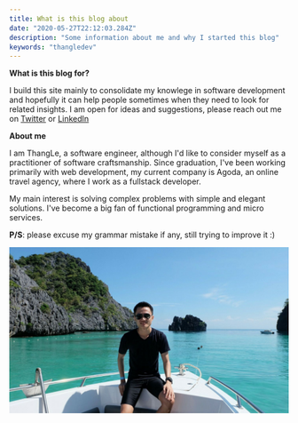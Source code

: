 ```yaml
---
title: What is this blog about
date: "2020-05-27T22:12:03.284Z"
description: "Some information about me and why I started this blog"
keywords: "thangledev"
---
```


**What is this blog for?**

I build this site mainly to consolidate my knowlege in software development and hopefully it can help people sometimes when they 
need to look for related insights. I am open for ideas and suggestions, please reach out me on <a target='blank' href='https://twitter.com/thangledev'>Twitter</a> or <a target="blank" href='https://www.linkedin.com/in/thangledev'>LinkedIn</a>

<!-- **Why ads ?** 

I include ads to increase incentive for myself and help me be more productive, having more income is always nice. I apologize if it annoys you. -->


**About me**

I am ThangLe, a software engineer, although I'd like to consider myself as a practitioner of software craftsmanship. Since graduation, I've been
working primarily with web development, my current company is Agoda, an online travel agency, where I work as a fullstack developer.

My main interest is solving complex problems with simple and elegant solutions. I've become a big fan of functional programming and micro services.

**P/S**: please excuse my grammar mistake if any, still trying to improve it :)

![Thailand beach](./thailand-beach.png)

